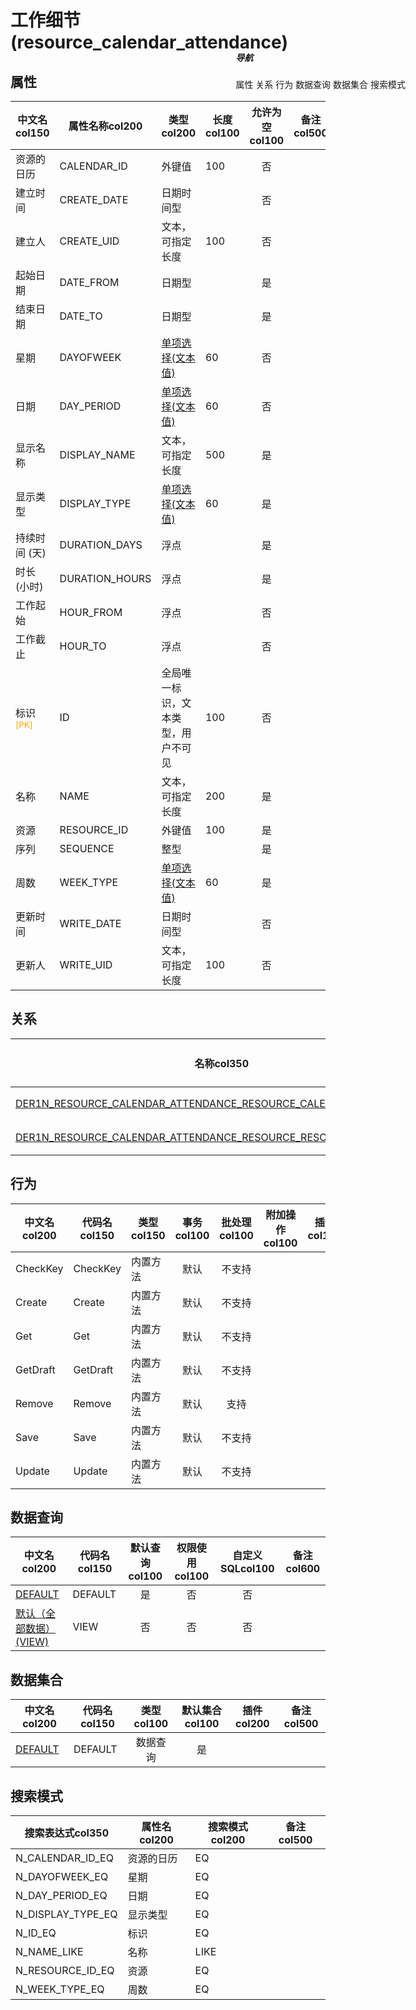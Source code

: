 # 工作细节(resource_calendar_attendance)  <!-- {docsify-ignore-all} -->


## 属性
|    中文名col150 | 属性名称col200           | 类型col200     | 长度col100    |允许为空col100    |  备注col500  |
| --------   |------------| -----  | -----  | :----: | -------- |
|资源的日历|CALENDAR_ID|外键值|100|否||
|建立时间|CREATE_DATE|日期时间型||否||
|建立人|CREATE_UID|文本，可指定长度|100|否||
|起始日期|DATE_FROM|日期型||是||
|结束日期|DATE_TO|日期型||是||
|星期|DAYOFWEEK|[单项选择(文本值)](index/dictionary_index#resource_calendar_attendance_dayofweek "星期")|60|否||
|日期|DAY_PERIOD|[单项选择(文本值)](index/dictionary_index#resource_calendar_attendance_day_period "日期")|60|否||
|显示名称|DISPLAY_NAME|文本，可指定长度|500|是||
|显示类型|DISPLAY_TYPE|[单项选择(文本值)](index/dictionary_index#resource_calendar_attendance_display_type "显示类型")|60|是||
|持续时间 (天)|DURATION_DAYS|浮点||是||
|时长 (小时)|DURATION_HOURS|浮点||是||
|工作起始|HOUR_FROM|浮点||否||
|工作截止|HOUR_TO|浮点||否||
|标识<sup class="footnote-symbol"><font color=orange>[PK]</font></sup>|ID|全局唯一标识，文本类型，用户不可见|100|否||
|名称|NAME|文本，可指定长度|200|是||
|资源|RESOURCE_ID|外键值|100|是||
|序列|SEQUENCE|整型||是||
|周数|WEEK_TYPE|[单项选择(文本值)](index/dictionary_index#resource_calendar_attendance_week_type "周数")|60|是||
|更新时间|WRITE_DATE|日期时间型||否||
|更新人|WRITE_UID|文本，可指定长度|100|否||


## 关系

<el-row>
<el-tabs v-model="show_der">
<el-tab-pane label="从关系" name="minor">

|  名称col350   | 主实体col200   | 关系类型col200   |    备注col500  |
| -------- |---------- |-----------|----- |
|[DER1N_RESOURCE_CALENDAR_ATTENDANCE_RESOURCE_CALENDAR_CALENDAR_ID](der/DER1N_RESOURCE_CALENDAR_ATTENDANCE_RESOURCE_CALENDAR_CALENDAR_ID)|[资源工作时间(RESOURCE_CALENDAR)](module/resource/resource_calendar)|1:N关系||
|[DER1N_RESOURCE_CALENDAR_ATTENDANCE_RESOURCE_RESOURCE_RESOURCE_ID](der/DER1N_RESOURCE_CALENDAR_ATTENDANCE_RESOURCE_RESOURCE_RESOURCE_ID)|[资源(RESOURCE_RESOURCE)](module/resource/resource_resource)|1:N关系||

</el-tab-pane>
</el-tabs>
</el-row>

## 行为
| 中文名col200    | 代码名col150    | 类型col150    | 事务col100   | 批处理col100   | 附加操作col100  | 插件col150    |  备注col300  |
| -------- |---------- |----------- |:----:|:----:|---------| ----- | ----- |
|CheckKey|CheckKey|内置方法|默认|不支持||||
|Create|Create|内置方法|默认|不支持||||
|Get|Get|内置方法|默认|不支持||||
|GetDraft|GetDraft|内置方法|默认|不支持||||
|Remove|Remove|内置方法|默认|支持||||
|Save|Save|内置方法|默认|不支持||||
|Update|Update|内置方法|默认|不支持||||

## 数据查询
| 中文名col200    | 代码名col150    | 默认查询col100 | 权限使用col100 | 自定义SQLcol100 |  备注col600|
| --------  | --------   | :----:  |:----:  | :----:  |----- |
|[DEFAULT](module/resource/resource_calendar_attendance/query/Default)|DEFAULT|是|否 |否 ||
|[默认（全部数据）(VIEW)](module/resource/resource_calendar_attendance/query/View)|VIEW|否|否 |否 ||

## 数据集合
| 中文名col200  | 代码名col150  | 类型col100 | 默认集合col100 |   插件col200|   备注col500|
| --------  | --------   | :----:   | :----:   | ----- |----- |
|[DEFAULT](module/resource/resource_calendar_attendance/dataset/Default)|DEFAULT|数据查询|是|||

## 搜索模式
|   搜索表达式col350   |    属性名col200    |    搜索模式col200        |备注col500  |
| -------- |------------|------------|------|
|N_CALENDAR_ID_EQ|资源的日历|EQ||
|N_DAYOFWEEK_EQ|星期|EQ||
|N_DAY_PERIOD_EQ|日期|EQ||
|N_DISPLAY_TYPE_EQ|显示类型|EQ||
|N_ID_EQ|标识|EQ||
|N_NAME_LIKE|名称|LIKE||
|N_RESOURCE_ID_EQ|资源|EQ||
|N_WEEK_TYPE_EQ|周数|EQ||

<div style="display: block; overflow: hidden; position: fixed; top: 140px; right: 100px;">

##### 导航
<el-anchor >
<el-anchor-link :href="`#/module/resource/resource_calendar_attendance?id=属性`">
  属性
</el-anchor-link>
<el-anchor-link :href="`#/module/resource/resource_calendar_attendance?id=关系`">
  关系
</el-anchor-link>
<el-anchor-link :href="`#/module/resource/resource_calendar_attendance?id=行为`">
  行为
</el-anchor-link>
<el-anchor-link :href="`#/module/resource/resource_calendar_attendance?id=数据查询`">
  数据查询
</el-anchor-link>
<el-anchor-link :href="`#/module/resource/resource_calendar_attendance?id=数据集合`">
  数据集合
</el-anchor-link>
<el-anchor-link :href="`#/module/resource/resource_calendar_attendance?id=搜索模式`">
  搜索模式
</el-anchor-link>
</el-anchor>
</div>

<script>
 const { createApp } = Vue
  createApp({
    data() {
      return {
show_der:'minor',


      }
    },
    methods: {
    }
  }).use(ElementPlus).mount('#app')
</script>